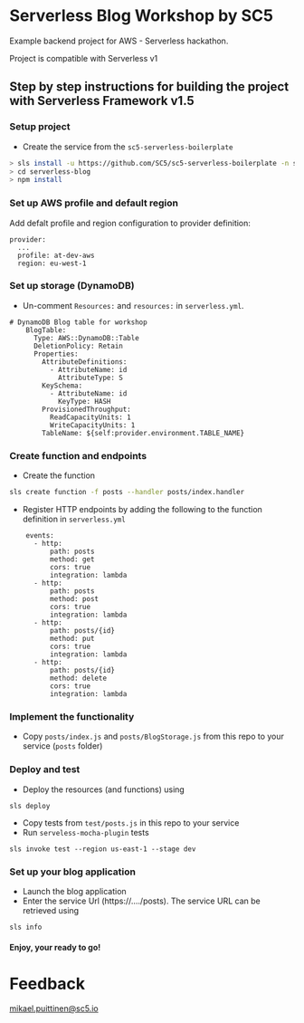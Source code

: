 # Serverless Blog Workshop by SC5

Example backend project for AWS - Serverless hackathon.

Project is compatible with Serverless v1

## Step by step instructions for building the project with Serverless Framework v1.5

### Setup project

* Create the service from the `sc5-serverless-boilerplate`
```bash
> sls install -u https://github.com/SC5/sc5-serverless-boilerplate -n serverless-blog
> cd serverless-blog
> npm install
```

### Set up AWS profile and default region

Add defalt profile and region configuration to provider definition:

```
provider:
  ...
  profile: at-dev-aws
  region: eu-west-1
```

### Set up storage (DynamoDB)

* Un-comment `Resources:` and `resources:` in `serverless.yml`.

```
# DynamoDB Blog table for workshop
    BlogTable:
      Type: AWS::DynamoDB::Table
      DeletionPolicy: Retain
      Properties:
        AttributeDefinitions:
          - AttributeName: id
            AttributeType: S
        KeySchema:
          - AttributeName: id
            KeyType: HASH
        ProvisionedThroughput:
          ReadCapacityUnits: 1
          WriteCapacityUnits: 1
        TableName: ${self:provider.environment.TABLE_NAME}
```

### Create function and endpoints

* Create the function
```bash
sls create function -f posts --handler posts/index.handler
```

* Register HTTP endpoints by adding the following to the function definition in `serverless.yml`
```
    events:
      - http:
          path: posts
          method: get          
          cors: true
          integration: lambda
      - http:
          path: posts
          method: post
          cors: true
          integration: lambda
      - http:
          path: posts/{id}
          method: put
          cors: true
          integration: lambda
      - http:
          path: posts/{id}
          method: delete
          cors: true
          integration: lambda
```

### Implement the functionality

* Copy `posts/index.js` and `posts/BlogStorage.js` from this repo to your service (`posts` folder)

### Deploy and test

* Deploy the resources (and functions) using

```
sls deploy
````

* Copy tests from `test/posts.js` in this repo to your service
* Run `serveless-mocha-plugin` tests

```
sls invoke test --region us-east-1 --stage dev
```

### Set up your blog application

* Launch the blog application
* Enter the service Url (https://..../posts). The service URL can be retrieved using
```
sls info
```

#### Enjoy, your ready to go!

# Feedback
mikael.puittinen@sc5.io
